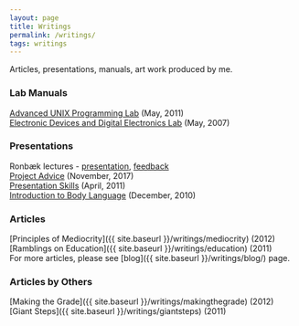 ```yaml
---
layout: page
title: Writings
permalink: /writings/
tags: writings
---
```


Articles, presentations, manuals, art work produced by me.

### Lab Manuals ###    
[Advanced UNIX Programming Lab](https://www.dropbox.com/s/bvhfk33i1awg5mk/UNIX_manual.pdf?dl=1) (May, 2011)  
[Electronic Devices and Digital Electronics Lab](https://www.dropbox.com/s/a2cirvf6h38qqdo/EDDE_v0.2_2007.pdf?dl=1) (May, 2007)

### Presentations ###  
Ronbæk lectures - [presentation](https://docs.google.com/presentation/d/1a9VIu0RW8l4e9dvMNO_nFssa17XOhdePd6u-QWSz4-k/edit?usp=sharing), [feedback](https://forms.gle/tRq9DgnA2zwA6AWv6)    
[Project Advice](https://www.dropbox.com/s/b1tea4bpsd0fekd/project_advice.pdf?dl=1) (November, 2017)  
[Presentation Skills](https://www.dropbox.com/s/ky8vqyynl16x5gk/Presentation-Skills.pdf?dl=1) (April, 2011)  
[Introduction to Body Language](https://www.dropbox.com/s/51q01xbbixkwha3/nonverbal_intro_dec_2010.pdf?dl=1) (December, 2010)

### Articles ###  
[Principles of Mediocrity]({{ site.baseurl }}/writings/mediocrity) (2012)  
[Ramblings on Education]({{ site.baseurl }}/writings/education) (2011)    
For more articles, please see [blog]({{ site.baseurl }}/writings/blog/) page.

### Articles by Others ###  
[Making the Grade]({{ site.baseurl }}/writings/makingthegrade) (2012)  
[Giant Steps]({{ site.baseurl }}/writings/giantsteps) (2011)
